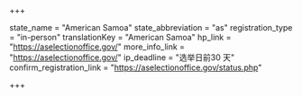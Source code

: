 +++

state_name = "American Samoa"
state_abbreviation = "as"
registration_type = "in-person"
translationKey = "American Samoa"
hp_link = "https://aselectionoffice.gov/"
more_info_link = "https://aselectionoffice.gov/"
ip_deadline = "选举日前30 天"
confirm_registration_link = "https://aselectionoffice.gov/status.php"

+++